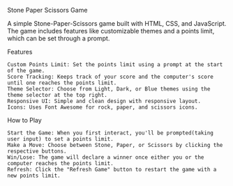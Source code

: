 Stone Paper Scissors Game

A simple Stone-Paper-Scissors game built with HTML, CSS, and JavaScript. The game includes features like customizable themes and a points limit, which can be set through a prompt.

Features

    Custom Points Limit: Set the points limit using a prompt at the start of the game.
    Score Tracking: Keeps track of your score and the computer's score until one reaches the points limit.
    Theme Selector: Choose from Light, Dark, or Blue themes using the theme selector at the top right.
    Responsive UI: Simple and clean design with responsive layout.
    Icons: Uses Font Awesome for rock, paper, and scissors icons.

How to Play

    Start the Game: When you first interact, you'll be prompted(taking user input) to set a points limit.
    Make a Move: Choose between Stone, Paper, or Scissors by clicking the respective buttons.
    Win/Lose: The game will declare a winner once either you or the computer reaches the points limit.
    Refresh: Click the "Refresh Game" button to restart the game with a new points limit.

